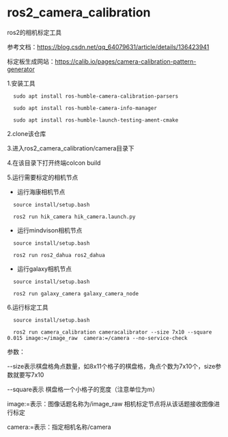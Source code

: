 # ros2_camera_calibration
ros2的相机标定工具

参考文档：https://blog.csdn.net/qq_64079631/article/details/136423941

标定板生成网站：https://calib.io/pages/camera-calibration-pattern-generator

1.安装工具
```
  sudo apt install ros-humble-camera-calibration-parsers
```
```
  sudo apt install ros-humble-camera-info-manager
```
```
  sudo apt install ros-humble-launch-testing-ament-cmake
```
2.clone该仓库

3.进入ros2_camera_calibration/camera目录下

4.在该目录下打开终端colcon build

5.运行需要标定的相机节点
  
 - 运行海康相机节点

```
  source install/setup.bash
```
```
  ros2 run hik_camera hik_camera.launch.py
```
  - 运行mindvison相机节点
```
  source install/setup.bash
```
```
  ros2 run ros2_dahua ros2_dahua 
```
  - 运行galaxy相机节点
```
  source install/setup.bash
```
```
  ros2 run galaxy_camera galaxy_camera_node
```
  
6.运行标定工具
```
  source install/setup.bash
```

```
  ros2 run camera_calibration cameracalibrator --size 7x10 --square 0.015 image:=/image_raw  camera:=/camera --no-service-check
```

  参数：
  
  --size表示棋盘格角点数量，如8x11个格子的棋盘格，角点个数为7x10个，size参数就要写7x10  
  
  --square表示 棋盘格一个小格子的宽度（注意单位为m）

  image:=表示：图像话题名称为/image_raw 相机标定节点将从该话题接收图像进行标定
  
  camera:=表示：指定相机名称/camera
